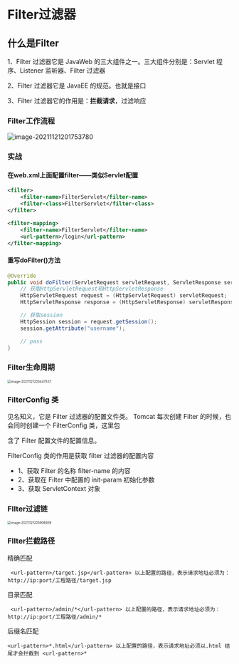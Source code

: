 # Filter过滤器

## 什么是Filter

1、Filter 过滤器它是 JavaWeb 的三大组件之一。三大组件分别是：Servlet 程序、Listener 监听器、Filter 过滤器

2、Filter 过滤器它是 JavaEE 的规范。也就是接口

3、Filter 过滤器它的作用是：**拦截请求**，过滤响应

### Filter工作流程

![image-20211121201753780](../../gitbook/markdownImages/image-20211121201753780.png)

### 实战

#### 在web.xml上面配置filter——类似Servlet配置

```xml
<filter>
    <filter-name>FilterServlet</filter-name>
    <filter-class>FilterServlet</filter-class>
</filter>

<filter-mapping>
    <filter-name>FilterServlet</filter-name>
    <url-pattern>/login</url-pattern>
</filter-mapping>
```

#### 重写doFilter()方法

```Java
@Override
public void doFilter(ServletRequest servletRequest, ServletResponse servletResponse, FilterChain filterChain) throws IOException, ServletException {
    // 获取HttpServletRequest和HttpServletResponse
    HttpServletRequest request = (HttpServletRequest) servletRequest;
    HttpServletResponse response = (HttpServletResponse) servletResponse;

    // 获取session
    HttpSession session = request.getSession();
    session.getAttribute("username");

    // pass
}
```

### Filter生命周期

<img src="../../gitbook/markdownImages/image-20211121205447537.png" alt="image-20211121205447537" style="zoom:50%;" />



### FilterConfig 类

见名知义，它是 Filter 过滤器的配置文件类。 Tomcat 每次创建 Filter 的时候，也会同时创建一个 FilterConfig 类，这里包

含了 Filter 配置文件的配置信息。

 FilterConfig 类的作用是获取 filter 过滤器的配置内容 

- 1、获取 Filter 的名称 filter-name 的内容 
- 2、获取在 Filter 中配置的 init-param 初始化参数
- 3、获取 ServletContext 对象

### FIlter过滤链

<img src="../../gitbook/markdownImages/image-20211121205906939.png" alt="image-20211121205906939" style="zoom:50%;" />

### FIlter拦截路径

精确匹配

```
 <url-pattern>/target.jsp</url-pattern> 以上配置的路径，表示请求地址必须为：http://ip:port/工程路径/target.jsp 
```

目录匹配

``` 
 <url-pattern>/admin/*</url-pattern> 以上配置的路径，表示请求地址必须为：http://ip:port/工程路径/admin/* 
```

后缀名匹配

```
<url-pattern>*.html</url-pattern> 以上配置的路径，表示请求地址必须以.html 结尾才会拦截到 <url-pattern>*
```

